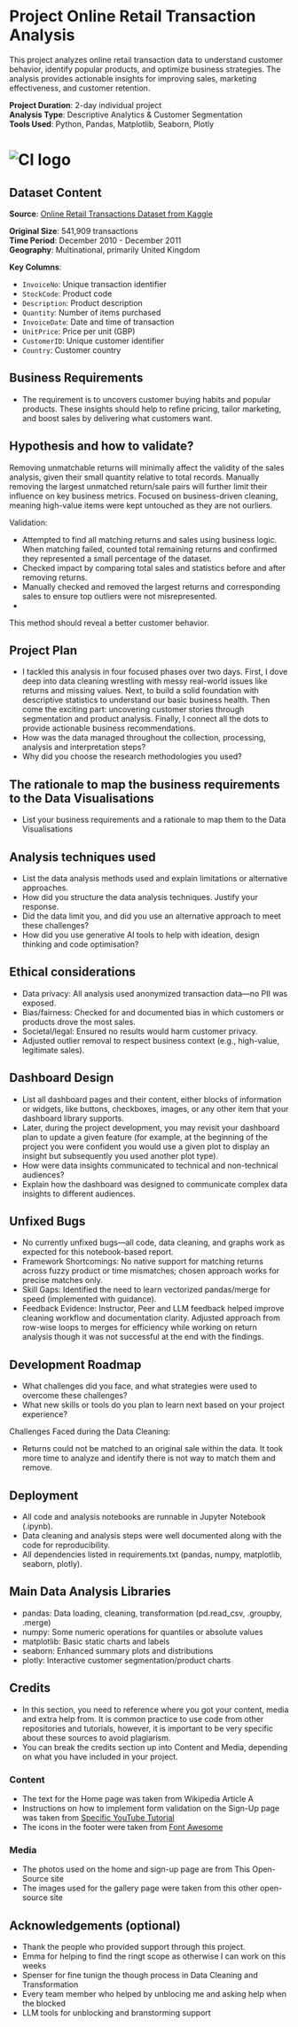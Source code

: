# Project Online Retail Transaction Analysis

This project analyzes online retail transaction data to understand customer behavior, identify popular products, and optimize business strategies. The analysis provides actionable insights for improving sales, marketing effectiveness, and customer retention.

**Project Duration**: 2-day individual project  
**Analysis Type**: Descriptive Analytics & Customer Segmentation  
**Tools Used**: Python, Pandas, Matplotlib, Seaborn, Plotly

# ![CI logo](https://codeinstitute.s3.amazonaws.com/fullstack/ci_logo_small.png)


## Dataset Content
**Source**: [Online Retail Transactions Dataset from Kaggle](https://www.kaggle.com/datasets/abhishekrp1517/online-retail-transactions-dataset)

**Original Size**: 541,909 transactions  
**Time Period**: December 2010 - December 2011  
**Geography**: Multinational, primarily United Kingdom

**Key Columns**:
- `InvoiceNo`: Unique transaction identifier
- `StockCode`: Product code
- `Description`: Product description
- `Quantity`: Number of items purchased
- `InvoiceDate`: Date and time of transaction
- `UnitPrice`: Price per unit (GBP)
- `CustomerID`: Unique customer identifier
- `Country`: Customer country


## Business Requirements
* The requirement is to uncovers customer buying habits and popular products. These insights should help to refine pricing, tailor marketing, and boost sales by delivering what customers want.


## Hypothesis and how to validate?
Removing unmatchable returns will minimally affect the validity of the sales analysis, given their small quantity relative to total records. Manually removing the largest unmatched return/sale pairs will further limit their influence on key business metrics. Focused on business-driven cleaning, meaning high-value items were kept untouched as they are not ourliers.

Validation:
* Attempted to find all matching returns and sales using business logic. When matching failed, counted total remaining returns and confirmed they represented a small percentage of the dataset.
* Checked impact by comparing total sales and statistics before and after removing returns.
* Manually checked and removed the largest returns and corresponding sales to ensure top outliers were not misrepresented.
* 

This method should reveal a better customer behavior.

## Project Plan
* I tackled this analysis in four focused phases over two days. First, I dove deep into data cleaning wrestling with messy real-world issues like returns and missing values. Next, to build a solid foundation with descriptive statistics to understand our basic business health. Then come the exciting part: uncovering customer stories through segmentation and product analysis. Finally, I connect all the dots to provide actionable business recommendations.
* How was the data managed throughout the collection, processing, analysis and interpretation steps?
* Why did you choose the research methodologies you used?

## The rationale to map the business requirements to the Data Visualisations
* List your business requirements and a rationale to map them to the Data Visualisations

## Analysis techniques used
* List the data analysis methods used and explain limitations or alternative approaches.
* How did you structure the data analysis techniques. Justify your response.
* Did the data limit you, and did you use an alternative approach to meet these challenges?
* How did you use generative AI tools to help with ideation, design thinking and code optimisation?

## Ethical considerations
* Data privacy: All analysis used anonymized transaction data—no PII was exposed.
* Bias/fairness: Checked for and documented bias in which customers or products drove the most sales.
* Societal/legal: Ensured no results would harm customer privacy.
* Adjusted outlier removal to respect business context (e.g., high-value, legitimate sales).

## Dashboard Design
* List all dashboard pages and their content, either blocks of information or widgets, like buttons, checkboxes, images, or any other item that your dashboard library supports.
* Later, during the project development, you may revisit your dashboard plan to update a given feature (for example, at the beginning of the project you were confident you would use a given plot to display an insight but subsequently you used another plot type).
* How were data insights communicated to technical and non-technical audiences?
* Explain how the dashboard was designed to communicate complex data insights to different audiences. 

## Unfixed Bugs
* No currently unfixed bugs—all code, data cleaning, and graphs work as expected for this notebook-based report.
* Framework Shortcomings: No native support for matching returns across fuzzy product or time mismatches; chosen approach works for precise matches only.
* Skill Gaps: Identified the need to learn vectorized pandas/merge for speed (implemented with guidance).
* Feedback Evidence: Instructor, Peer and LLM feedback helped improve cleaning workflow and documentation clarity. Adjusted approach from row-wise loops to merges for efficiency while working on return analysis though it was not successful at the end with the findings.

## Development Roadmap
* What challenges did you face, and what strategies were used to overcome these challenges?
* What new skills or tools do you plan to learn next based on your project experience? 

Challenges Faced during the Data Cleaning:
* Returns could not be matched to an original sale within the data. It took more time to analyze and identify there is not way to match them and remove. 


## Deployment
* All code and analysis notebooks are runnable in Jupyter Notebook (.ipynb).
* Data cleaning and analysis steps were well documented along with the code for reproducibility.
* All dependencies listed in requirements.txt (pandas, numpy, matplotlib, seaborn, plotly).

## Main Data Analysis Libraries
* pandas: Data loading, cleaning, transformation (pd.read_csv, .groupby, .merge)
* numpy: Some numeric operations for quantiles or absolute values
* matplotlib: Basic static charts and labels
* seaborn: Enhanced summary plots and distributions
* plotly: Interactive customer segmentation/product charts

## Credits 
* In this section, you need to reference where you got your content, media and extra help from. It is common practice to use code from other repositories and tutorials, however, it is important to be very specific about these sources to avoid plagiarism. 
* You can break the credits section up into Content and Media, depending on what you have included in your project. 

### Content 

- The text for the Home page was taken from Wikipedia Article A
- Instructions on how to implement form validation on the Sign-Up page was taken from [Specific YouTube Tutorial](https://www.youtube.com/)
- The icons in the footer were taken from [Font Awesome](https://fontawesome.com/)

### Media

- The photos used on the home and sign-up page are from This Open-Source site
- The images used for the gallery page were taken from this other open-source site


## Acknowledgements (optional)
* Thank the people who provided support through this project.
* Emma for helping to find the ringt scope as otherwise I can work on this weeks 
* Spenser for fine tunign the though process in Data Cleaning and Transformation 
* Every team member who helped by unblocing me and asking help when the blocked
* LLM tools for unblocking and branstorming support